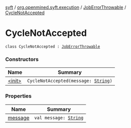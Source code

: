 [syft](../../../index.md) / [org.openmined.syft.execution](../../index.md) / [JobErrorThrowable](../index.md) / [CycleNotAccepted](./index.md)

# CycleNotAccepted

`class CycleNotAccepted : `[`JobErrorThrowable`](../index.md)

### Constructors

| Name | Summary |
|---|---|
| [&lt;init&gt;](-init-.md) | `CycleNotAccepted(message: `[`String`](https://kotlinlang.org/api/latest/jvm/stdlib/kotlin/-string/index.html)`)` |

### Properties

| Name | Summary |
|---|---|
| [message](message.md) | `val message: `[`String`](https://kotlinlang.org/api/latest/jvm/stdlib/kotlin/-string/index.html) |
